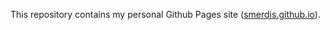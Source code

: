 This repository contains my personal Github Pages site (<a href="https://smerdis.github.io">smerdis.github.io</a>).
